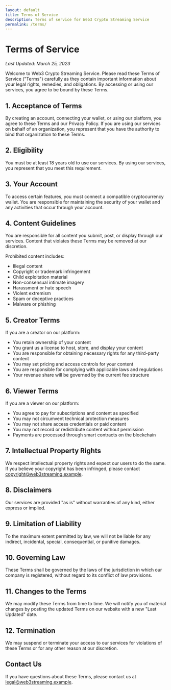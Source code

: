 ```yaml
---
layout: default
title: Terms of Service
description: Terms of service for Web3 Crypto Streaming Service
permalink: /terms/
---
```


# Terms of Service

*Last Updated: March 25, 2023*

Welcome to Web3 Crypto Streaming Service. Please read these Terms of Service ("Terms") carefully as they contain important information about your legal rights, remedies, and obligations. By accessing or using our services, you agree to be bound by these Terms.

## 1. Acceptance of Terms

By creating an account, connecting your wallet, or using our platform, you agree to these Terms and our Privacy Policy. If you are using our services on behalf of an organization, you represent that you have the authority to bind that organization to these Terms.

## 2. Eligibility

You must be at least 18 years old to use our services. By using our services, you represent that you meet this requirement.

## 3. Your Account

To access certain features, you must connect a compatible cryptocurrency wallet. You are responsible for maintaining the security of your wallet and any activities that occur through your account.

## 4. Content Guidelines

You are responsible for all content you submit, post, or display through our services. Content that violates these Terms may be removed at our discretion.

Prohibited content includes:
- Illegal content
- Copyright or trademark infringement
- Child exploitation material
- Non-consensual intimate imagery
- Harassment or hate speech
- Violent extremism
- Spam or deceptive practices
- Malware or phishing

## 5. Creator Terms

If you are a creator on our platform:
- You retain ownership of your content
- You grant us a license to host, store, and display your content
- You are responsible for obtaining necessary rights for any third-party content
- You may set pricing and access controls for your content
- You are responsible for complying with applicable laws and regulations
- Your revenue share will be governed by the current fee structure

## 6. Viewer Terms

If you are a viewer on our platform:
- You agree to pay for subscriptions and content as specified
- You may not circumvent technical protection measures
- You may not share access credentials or paid content
- You may not record or redistribute content without permission
- Payments are processed through smart contracts on the blockchain

## 7. Intellectual Property Rights

We respect intellectual property rights and expect our users to do the same. If you believe your copyright has been infringed, please contact copyright@web3streaming.example.

## 8. Disclaimers

Our services are provided "as is" without warranties of any kind, either express or implied.

## 9. Limitation of Liability

To the maximum extent permitted by law, we will not be liable for any indirect, incidental, special, consequential, or punitive damages.

## 10. Governing Law

These Terms shall be governed by the laws of the jurisdiction in which our company is registered, without regard to its conflict of law provisions.

## 11. Changes to the Terms

We may modify these Terms from time to time. We will notify you of material changes by posting the updated Terms on our website with a new "Last Updated" date.

## 12. Termination

We may suspend or terminate your access to our services for violations of these Terms or for any other reason at our discretion.

## Contact Us

If you have questions about these Terms, please contact us at legal@web3streaming.example.
